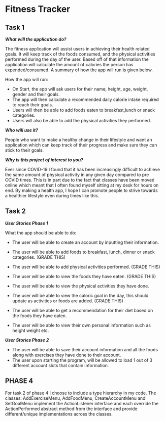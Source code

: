 # Fitness Tracker

## Task 1 

***What will the application do?***

The fitness application will assist users in achieving their health related goals. It will keep track of
the foods consumed, and the physical activities performed during the day of the user. Based off of that information the
application will calculate the amount of calories the person has expended/consumed. A summary of how the app will run
is given below.
 
How the app will run:
- On Start, the app will ask users for their name, height, age, weight, gender and their goals.
- The app will then calculate a recommended daily calorie intake required to reach their goals.
- Users will then be able to add foods eaten to breakfast,lunch or snack categories.
- Users will also be able to add the physical activities they performed.

***Who will use it?***

People who want to make a healthy change in their lifestyle and want an application which can keep track
of their progress and make sure they can stick to their goals. 

***Why is this project of interest to you?***

Ever since COVID-19 I found that it has been increasingly difficult to achieve the same amount of physical activity in
any given day compared to pre COVID times. This is in part due to the fact that classes have been moved online which 
meant that I often found myself sitting at my desk for hours on end. By making a health app, I hope I can promote
people to strive towards a healthier lifestyle even during times like this.

## Task 2 
***User Stories Phase 1***

What the app should be able to do:
- The user will be able to create an account by inputting their information.
- The user will be able to add foods to breakfast, lunch, dinner or snack categories. (GRADE THIS)
- The user will be able to add physical activities performed. (GRADE THIS)
- The user will be able to view the foods they have eaten. (GRADE THIS)
- The user will be able to view the physical activities they have done. 
- The user will be able to view the caloric goal in the day, this should update as activities or foods are added. (GRADE THIS)
- The user will be able to get a recommendation for their diet based on the foods they have eaten.

- The user will be able to view their own personal information such as height weight etc.


***User Stories Phase 2***
- The user will be able to save their account information and all the foods along with exercises they have done to their
account.
- The user upon starting the program, will be allowed to load 1 out of 3 different account slots that contain 
information.

## PHASE 4

For task 2 of phase 4 I choose to include a type hierarchy in my code. The classes: AddExerciseMenu, AddFoodMenu, 
CreateAccountMenu and SetGoalMenu implement the ActionListener interface and each override the ActionPerformed abstract
method from the interface and provide different/unique implementations across the classes.